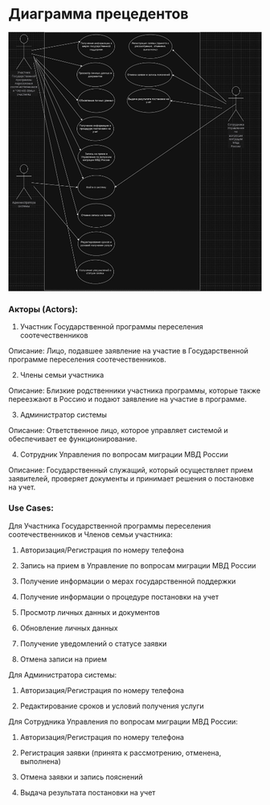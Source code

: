 # Диаграмма прецедентов
![](https://github.com/Chudesnik222/PIS_Project/blob/main/%D0%94%D0%B8%D0%B0%D0%B3%D1%80%D0%B0%D0%BC%D0%BC%D0%B0.jpg)


### Акторы (Actors):

1.	Участник Государственной программы переселения соотечественников

Описание: Лицо, подавшее заявление на участие в Государственной программе переселения соотечественников.

2.	Члены семьи участника

Описание: Близкие родственники участника программы, которые также переезжают в Россию и подают заявление на участие в программе.

3.	Администратор системы

Описание: Ответственное лицо, которое управляет системой и обеспечивает ее функционирование.

4.	Сотрудник Управления по вопросам миграции МВД России

Описание: Государственный служащий, который осуществляет прием заявителей, проверяет документы и принимает решения о постановке на учет.




### Use Cases:

Для Участника Государственной программы переселения соотечественников и Членов семьи участника:

1.	Авторизация/Регистрация по номеру телефона

2.	Запись на прием в Управление по вопросам миграции МВД России

3.	Получение информации о мерах государственной поддержки

4.	Получение информации о процедуре постановки на учет

5.	Просмотр личных данных и документов

6.	Обновление личных данных

7.	Получение уведомлений о статусе заявки

8.	Отмена записи на прием


Для Администратора системы:

1.	Авторизация/Регистрация по номеру телефона

2.	Редактирование сроков и условий получения услуги


Для Сотрудника Управления по вопросам миграции МВД России:

1.	Авторизация/Регистрация по номеру телефона

2.	Регистрация заявки (принята к рассмотрению, отменена, выполнена)

3.	Отмена заявки и запись пояснений

4.	Выдача результата постановки на учет

